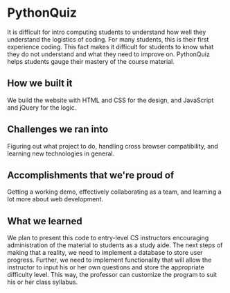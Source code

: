 # PythonQuiz

It is difficult for intro computing students to understand how well they understand the logistics of coding. For many students, this is their first experience coding. This fact makes it difficult for students to know what they do not understand and what they need to improve on. PythonQuiz helps students gauge their mastery of the course material. 

## How we built it
We build the website with HTML and CSS for the design, and JavaScript and jQuery for the logic.


## Challenges we ran into
Figuring out what project to do, handling cross browser compatibility, and learning new technologies in general.

## Accomplishments that we're proud of
Getting a working demo, effectively collaborating as a team, and learning a lot more about web development.

## What we learned

We plan to present this code to entry-level CS instructors encouraging administration of the material to students as a study aide.  The next steps of making that a reality, we need to implement a database to store user progress. Further, we need to implement functionality that will allow the instructor to input his or her own questions and store the appropriate difficulty level. This way, the professor can customize the program to suit his or her class syllabus.

